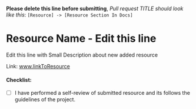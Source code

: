 **Please delete this line before submitting**, _Pull request TITLE should look like this_: `[Resource] -> [Resource Section In Docs]`

# Resource Name - Edit this line

Edit this line with Small Description about new added resource

Link: www.linkToResource

#### Checklist:

- [ ] I have performed a self-review of submitted resource and its follows the guidelines of the project.
